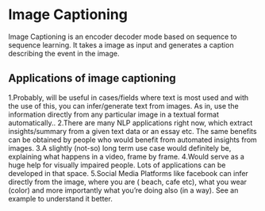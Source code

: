 # Image Captioning
Image Captioning is an encoder decoder mode based on sequence to sequence learning. It takes a image as input and generates a caption describing the event in the image.

## Applications of image captioning
1.Probably, will be useful in cases/fields where text is most used and with the use of this, you can infer/generate text from images. As in, use the information directly from any particular image in a textual format automatically..
2.There are many NLP applications right now, which extract insights/summary from a given text data or an essay etc. The same benefits can be obtained by people who would benefit from automated insights from images.
3.A slightly (not-so) long term use case would definitely be, explaining what happens in a video, frame by frame.
4.Would serve as a huge help for visually impaired people. Lots of applications can be developed in that space.
5.Social Media Platforms like facebook can infer directly from the image, where you are ( beach, cafe etc), what you wear (color) and more importantly what you’re doing also (in a way). See an example to understand it better.
